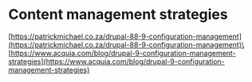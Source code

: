 # Content management strategies

[https://patrickmichael.co.za/drupal-88-9-configuration-management](https://patrickmichael.co.za/drupal-88-9-configuration-management)\
[https://www.acquia.com/blog/drupal-9-configuration-management-strategies](https://www.acquia.com/blog/drupal-9-configuration-management-strategies)
